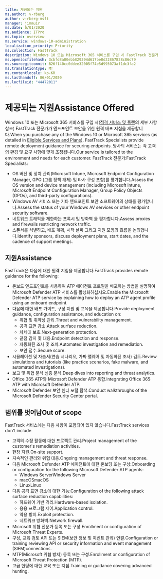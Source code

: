 ```yaml
---
title: 제공되는 지원
ms.author: v-rberg
author: v-rberg-msft
manager: jimmuir
ms.date: 6/01/2020
ms.audience: ITPro
ms.topic: overview
ms.service: windows-10-administration
localization_priority: Priority
ms.collection: FastTrack
description: Windows 10 또는 Microsoft 365 서비스를 구입 시 FastTrack 전문가가 엔드포인트 보안을 위한 원격 배포 지침을 제공합니다. 당사의 서비스는 각 고객의 환경 및 요구 사항에 맞게 조정됩니다.
ms.openlocfilehash: 3cbfd8a00ebb829394d617be0d22867828c86c79
ms.sourcegitcommit: 826f140cc0ddee32005f74e5d995073af1dc3fa2
ms.translationtype: MT
ms.contentlocale: ko-KR
ms.lasthandoff: 06/01/2020
ms.locfileid: "44472011"
---
```

# <a name="assistance-offered"></a><span data-ttu-id="40e96-104">제공되는 지원</span><span class="sxs-lookup"><span data-stu-id="40e96-104">Assistance Offered</span></span>  

<span data-ttu-id="40e96-105">Windows 10 또는 Microsoft 365 서비스를 구입 시([적격 서비스 및 플랜](M365-eligible-services-and-plans.md)의 세부 사항 참조) FastTrack 전문가가 엔드포인트 보안을 위한 원격 배포 지침을 제공합니다.</span><span class="sxs-lookup"><span data-stu-id="40e96-105">When you purchase any of the Windows 10 or Microsoft 365 services (as detailed in [Eligible Services and Plans](M365-eligible-services-and-plans.md)), FastTrack Specialists provide remote deployment guidance for securing endpoints.</span></span> <span data-ttu-id="40e96-106">당사의 서비스는 각 고객의 환경 및 요구 사항에 맞게 조정됩니다.</span><span class="sxs-lookup"><span data-stu-id="40e96-106">Our service is tailored to the environment and needs for each customer.</span></span> <span data-ttu-id="40e96-107">FastTrack 전문가:</span><span class="sxs-lookup"><span data-stu-id="40e96-107">FastTrack Specialists:</span></span>
- <span data-ttu-id="40e96-108">OS 버전 및 장치 관리(Microsoft Intune, Microsoft Endpoint Configuration Manager, GPO (그룹 정책 개체) 및 타사 구성 포함)를 평가합니다.</span><span class="sxs-lookup"><span data-stu-id="40e96-108">Assess the OS version and device management (including Microsoft Intune, Microsoft Endpoint Configuration Manager, Group Policy Objects (GPOs), and third-party configurations).</span></span>
- <span data-ttu-id="40e96-109">Windows AV 서비스 또는 기타 엔드포인트 보안 소프트웨어의 상태를 평가합니다.</span><span class="sxs-lookup"><span data-stu-id="40e96-109">Assess the status of your Windows AV services or other endpoint security software.</span></span>
- <span data-ttu-id="40e96-110">네트워크 트래픽을 제한하는 프록시 및 방화벽 을 평가합니다.</span><span class="sxs-lookup"><span data-stu-id="40e96-110">Assess proxies and firewalls restricting network traffic.</span></span>
- <span data-ttu-id="40e96-111">스폰서를 식별하고, 배포 계획, 시작 날짜 그리고 지원 모임의 흐름을 논의합니다.</span><span class="sxs-lookup"><span data-stu-id="40e96-111">Identify sponsors, discuss deployment plans, start dates, and the cadence of support meetings.</span></span>

## <a name="assistance"></a><span data-ttu-id="40e96-112">지원</span><span class="sxs-lookup"><span data-stu-id="40e96-112">Assistance</span></span>

<span data-ttu-id="40e96-113">FastTrack은 다음에 대한 원격 지침을 제공합니다.</span><span class="sxs-lookup"><span data-stu-id="40e96-113">FastTrack provides remote guidance for the following:</span></span>
- <span data-ttu-id="40e96-114">온보드 엔드포인트를 사용하여 ATP 에이전트 프로필을 배포하는 방법을 설명하여 Microsoft Defender ATP 서비스를 활성화하십시오.</span><span class="sxs-lookup"><span data-stu-id="40e96-114">Enable the Microsoft Defender ATP service by explaining how to deploy an ATP agent profile using an onboard endpoint.</span></span>
- <span data-ttu-id="40e96-115">다음에 대한 배포 가이드, 구성 지원 및 교육을 제공합니다.</span><span class="sxs-lookup"><span data-stu-id="40e96-115">Provide deployment guidance, configuration assistance, and education on:</span></span>
    - <span data-ttu-id="40e96-116">위협 및 취약성 관리.</span><span class="sxs-lookup"><span data-stu-id="40e96-116">Threat and vulnerability management.</span></span>
    - <span data-ttu-id="40e96-117">공격 표면 감소.</span><span class="sxs-lookup"><span data-stu-id="40e96-117">Attack surface reduction.</span></span>
    - <span data-ttu-id="40e96-118">차세대 보호.</span><span class="sxs-lookup"><span data-stu-id="40e96-118">Next-generation protection.</span></span>
    - <span data-ttu-id="40e96-119">끝점 감지 및 대응.</span><span class="sxs-lookup"><span data-stu-id="40e96-119">Endpoint detection and response.</span></span>
    - <span data-ttu-id="40e96-120">자동화된 조사 및 조치.</span><span class="sxs-lookup"><span data-stu-id="40e96-120">Automated investigation and remediation.</span></span>
    - <span data-ttu-id="40e96-121">보안 점수.</span><span class="sxs-lookup"><span data-stu-id="40e96-121">Secure score.</span></span>
- <span data-ttu-id="40e96-122">시뮬레이션 및 자습서(연습 시나리오, 가짜 맬웨어 및 자동화된 조사) 검토.</span><span class="sxs-lookup"><span data-stu-id="40e96-122">Review simulations and tutorials (like practice scenarios, fake malware, and automated investigations).</span></span>
- <span data-ttu-id="40e96-123">보고 및 위협 분석 심층 분석.</span><span class="sxs-lookup"><span data-stu-id="40e96-123">Deep dives into reporting and threat analytics.</span></span>
- <span data-ttu-id="40e96-124">Office 365 ATP와 Microsoft Defender ATP 통합.</span><span class="sxs-lookup"><span data-stu-id="40e96-124">Integrating Office 365 ATP with Microsoft Defender ATP.</span></span>
- <span data-ttu-id="40e96-125">Microsoft Defender 보안 센터 포털 탐색.</span><span class="sxs-lookup"><span data-stu-id="40e96-125">Conduct walkthroughs of the Microsoft Defender Security Center portal.</span></span>

## <a name="out-of-scope"></a><span data-ttu-id="40e96-126">범위를 벗어남</span><span class="sxs-lookup"><span data-stu-id="40e96-126">Out of scope</span></span>

<span data-ttu-id="40e96-127">FastTrack 서비스에는 다음 사항이 포함되어 있지 않습니다.</span><span class="sxs-lookup"><span data-stu-id="40e96-127">FastTrack services don't include:</span></span>
- <span data-ttu-id="40e96-128">고객의 수정 활동에 대한 프로젝트 관리.</span><span class="sxs-lookup"><span data-stu-id="40e96-128">Project management of the customer's remediation activities.</span></span>
- <span data-ttu-id="40e96-129">현장 지원.</span><span class="sxs-lookup"><span data-stu-id="40e96-129">On-site support.</span></span>
- <span data-ttu-id="40e96-130">지속적인 관리와 위협 대응.</span><span class="sxs-lookup"><span data-stu-id="40e96-130">Ongoing management and threat response.</span></span>
- <span data-ttu-id="40e96-131">다음 Microsoft Defender ATP 에이전트에 대한 온보딩 또는 구성:</span><span class="sxs-lookup"><span data-stu-id="40e96-131">Onboarding or configuration for the following Microsoft Defender ATP agents:</span></span>
   - <span data-ttu-id="40e96-132">Windows Server</span><span class="sxs-lookup"><span data-stu-id="40e96-132">Windows Server</span></span>
   - <span data-ttu-id="40e96-133">macOS</span><span class="sxs-lookup"><span data-stu-id="40e96-133">macOS</span></span>
   - <span data-ttu-id="40e96-134">Linux</span><span class="sxs-lookup"><span data-stu-id="40e96-134">Linux</span></span>
- <span data-ttu-id="40e96-135">다음 공격 표면 감소에 대한 기능:</span><span class="sxs-lookup"><span data-stu-id="40e96-135">Configuration of the following attack surface reduction capabilities:</span></span>
    - <span data-ttu-id="40e96-136">하드웨어 기반 격리.</span><span class="sxs-lookup"><span data-stu-id="40e96-136">Hardware-based isolation.</span></span>
    - <span data-ttu-id="40e96-137">응용 프로그램 제어.</span><span class="sxs-lookup"><span data-stu-id="40e96-137">Application control.</span></span>
    - <span data-ttu-id="40e96-138">악용 방지.</span><span class="sxs-lookup"><span data-stu-id="40e96-138">Exploit protection.</span></span>
    - <span data-ttu-id="40e96-139">네트워크 방화벽.</span><span class="sxs-lookup"><span data-stu-id="40e96-139">Network firewall.</span></span>
- <span data-ttu-id="40e96-140">Microsoft 위협 전문가 등록 또는 구성.</span><span class="sxs-lookup"><span data-stu-id="40e96-140">Enrollment or configuration of Microsoft Threat Experts.</span></span>
- <span data-ttu-id="40e96-141">구성, 교육 검토 API 또는 SIEM(보안 정보 및 이벤트 관리) 연결.</span><span class="sxs-lookup"><span data-stu-id="40e96-141">Configuration or training reviewing API or security information and event management (SIEM)connections.</span></span>
- <span data-ttu-id="40e96-142">MTP(Microsoft 위협 방지) 등록 또는 구성.</span><span class="sxs-lookup"><span data-stu-id="40e96-142">Enrollment or configuration of Microsoft Threat Protection (MTP).</span></span>
- <span data-ttu-id="40e96-143">고급 헌팅에 대한 교육 또는 지침.</span><span class="sxs-lookup"><span data-stu-id="40e96-143">Training or guidance covering advanced hunting.</span></span>
